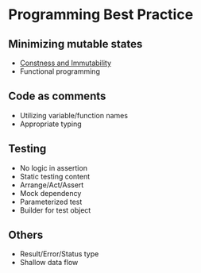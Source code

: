 # Programming Best Practice

## Minimizing mutable states
- [Constness and Immutability](./ConstnessAndImmutability.md)
- Functional programming

## Code as comments
- Utilizing variable/function names
- Appropriate typing

## Testing
- No logic in assertion
- Static testing content
- Arrange/Act/Assert
- Mock dependency
- Parameterized test
- Builder for test object

## Others
- Result/Error/Status type
- Shallow data flow



